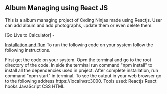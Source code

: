 <h2>Album Managing using React JS</h2>

This is a album managing project of Coding Ninjas made using Reactjs. User can add album and add photographs, update them or even delete them. 

[Go Live to Calculator] - 

<u>Installation and Run</u>
To run the following code on your system follow the following instructions.

First get the code on your system.
Open the terminal and go to the root directory of the code.
In side the terminal run command "npm install" to install all the dependencies used in project.
After complete installation, run command "npm start" in terminal.
To see the output in your web browser go to the following address https://localhost:3000.
Tools used:
Reactjs
React hooks
JavaScript
CSS
HTML
